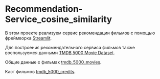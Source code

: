 # Recommendation-Service_cosine_similarity
В этом проекте реализуем сервис рекомендации фильмов с помощью фреймворка [Streamlit](https://streamlit.io/).

Для построения рекомендательного сервиса фильмов также воспользуемся данными 
[TMDB 5000 Movie Dataset](https://www.kaggle.com/datasets/tmdb/tmdb-movie-metadata).

Общие данные о фильмах [tmdb_5000_movies](https://files.sberdisk.ru/s/te4QbzdxKgsFQXA).

Каст фильмов [tmdb_5000_credits](https://files.sberdisk.ru/s/H9oRuXQt5mFz3T9).
